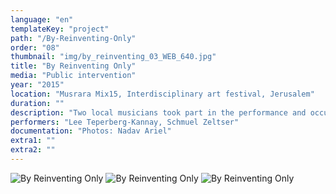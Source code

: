 ```yaml
---
language: "en"
templateKey: "project"
path: "/By-Reinventing-Only"
order: "08"
thumbnail: "img/by_reinventing_03_WEB_640.jpg"
title: "By Reinventing Only"
media: "Public intervention"
year: "2015"
location: "Musrara Mix15, Interdisciplinary art festival, Jerusalem"
duration: ""
description: "Two local musicians took part in the performance and occurred during the festival at different locations in the city. The performers had a yellow colored hands and softly sang sentences from the third act of Shakespeare’s Hamlet for pedestrians."
performers: "Lee Teperberg-Kannay, Schmuel Zeltser"
documentation: "Photos: Nadav Ariel"
extra1: ""
extra2: ""
---
```

![By Reinventing Only](/img/by_reinventing_05_WEB_2880r.jpg)
![By Reinventing Only](/img/by_reinventing_03_WEB_2880r.jpg)
![By Reinventing Only](/img/by_reinventing_04_WEB_2880r.jpg)


